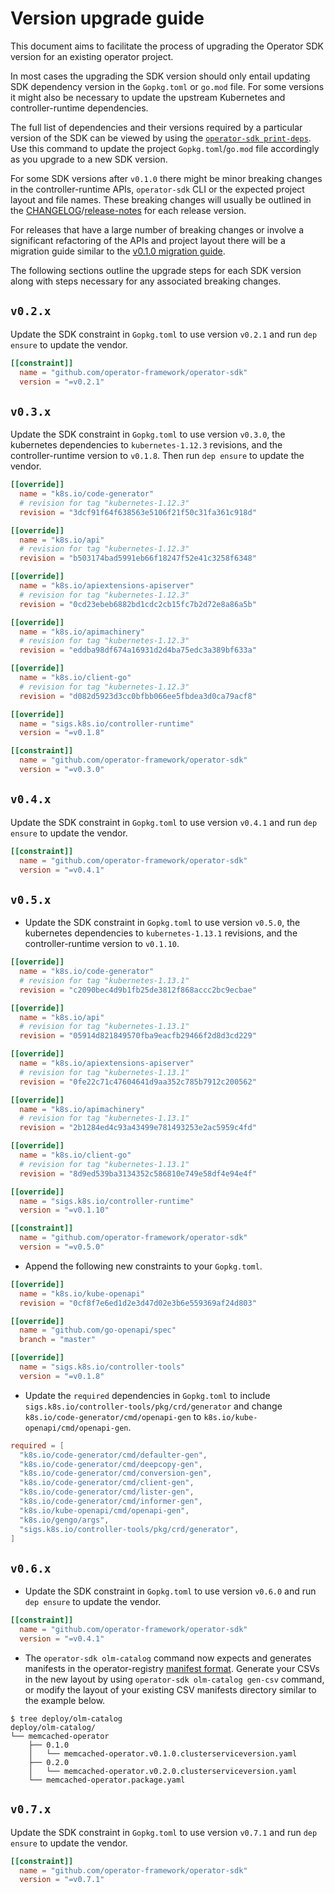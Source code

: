 # Version upgrade guide

This document aims to facilitate the process of upgrading the Operator SDK version for an existing operator project.

In most cases the upgrading the SDK version should only entail updating SDK dependency version in the `Gopkg.toml` or `go.mod` file.
For some versions it might also be necessary to update the upstream Kubernetes and controller-runtime dependencies.

The full list of dependencies and their versions required by a particular version of the SDK can be viewed by using the [`operator-sdk print-deps`][print-deps-cli]. Use this command to update the project `Gopkg.toml`/`go.mod` file accordingly as you upgrade to a new SDK version.


For some SDK versions after `v0.1.0` there might be minor breaking changes in the controller-runtime APIs, `operator-sdk` CLI or the expected project layout and file names. These breaking changes will usually be outlined in the [CHANGELOG][changelog]/[release-notes][release-notes] for each release version.

For releases that have a large number of breaking changes or involve a significant refactoring of the APIs and project layout there will be a migration guide similar to the [v0.1.0 migration guide][v0.1.0-migration-guide].

The following sections outline the upgrade steps for each SDK version along with steps necessary for any associated breaking changes.

## `v0.2.x`

Update the SDK constraint in `Gopkg.toml` to use version `v0.2.1` and run `dep ensure` to update the vendor.
```TOML
[[constraint]]
  name = "github.com/operator-framework/operator-sdk"
  version = "=v0.2.1"
```

## `v0.3.x`

Update the SDK constraint in `Gopkg.toml` to use version `v0.3.0`, the kubernetes dependencies to `kubernetes-1.12.3` revisions, and the controller-runtime version to `v0.1.8`. Then run `dep ensure` to update the vendor.
```TOML
[[override]]
  name = "k8s.io/code-generator"
  # revision for tag "kubernetes-1.12.3"
  revision = "3dcf91f64f638563e5106f21f50c31fa361c918d"

[[override]]
  name = "k8s.io/api"
  # revision for tag "kubernetes-1.12.3"
  revision = "b503174bad5991eb66f18247f52e41c3258f6348"

[[override]]
  name = "k8s.io/apiextensions-apiserver"
  # revision for tag "kubernetes-1.12.3"
  revision = "0cd23ebeb6882bd1cdc2cb15fc7b2d72e8a86a5b"

[[override]]
  name = "k8s.io/apimachinery"
  # revision for tag "kubernetes-1.12.3"
  revision = "eddba98df674a16931d2d4ba75edc3a389bf633a"

[[override]]
  name = "k8s.io/client-go"
  # revision for tag "kubernetes-1.12.3"
  revision = "d082d5923d3cc0bfbb066ee5fbdea3d0ca79acf8"

[[override]]
  name = "sigs.k8s.io/controller-runtime"
  version = "=v0.1.8"

[[constraint]]
  name = "github.com/operator-framework/operator-sdk"
  version = "=v0.3.0"
```

## `v0.4.x`

Update the SDK constraint in `Gopkg.toml` to use version `v0.4.1` and run `dep ensure` to update the vendor.
```TOML
[[constraint]]
  name = "github.com/operator-framework/operator-sdk"
  version = "=v0.4.1"
```

## `v0.5.x`

- Update the SDK constraint in `Gopkg.toml` to use version `v0.5.0`, the kubernetes dependencies to `kubernetes-1.13.1` revisions, and the controller-runtime version to `v0.1.10`.
```TOML
[[override]]
  name = "k8s.io/code-generator"
  # revision for tag "kubernetes-1.13.1"
  revision = "c2090bec4d9b1fb25de3812f868accc2bc9ecbae"

[[override]]
  name = "k8s.io/api"
  # revision for tag "kubernetes-1.13.1"
  revision = "05914d821849570fba9eacfb29466f2d8d3cd229"

[[override]]
  name = "k8s.io/apiextensions-apiserver"
  # revision for tag "kubernetes-1.13.1"
  revision = "0fe22c71c47604641d9aa352c785b7912c200562"

[[override]]
  name = "k8s.io/apimachinery"
  # revision for tag "kubernetes-1.13.1"
  revision = "2b1284ed4c93a43499e781493253e2ac5959c4fd"

[[override]]
  name = "k8s.io/client-go"
  # revision for tag "kubernetes-1.13.1"
  revision = "8d9ed539ba3134352c586810e749e58df4e94e4f"

[[override]]
  name = "sigs.k8s.io/controller-runtime"
  version = "=v0.1.10"

[[constraint]]
  name = "github.com/operator-framework/operator-sdk"
  version = "=v0.5.0"
```

- Append the following new constraints to your `Gopkg.toml`.
```TOML
[[override]]
  name = "k8s.io/kube-openapi"
  revision = "0cf8f7e6ed1d2e3d47d02e3b6e559369af24d803"

[[override]]
  name = "github.com/go-openapi/spec"
  branch = "master"

[[override]]
  name = "sigs.k8s.io/controller-tools"
  version = "=v0.1.8"
```

- Update the `required` dependencies in `Gopkg.toml` to include `sigs.k8s.io/controller-tools/pkg/crd/generator` and change `k8s.io/code-generator/cmd/openapi-gen` to `k8s.io/kube-openapi/cmd/openapi-gen`.
```TOML
required = [
  "k8s.io/code-generator/cmd/defaulter-gen",
  "k8s.io/code-generator/cmd/deepcopy-gen",
  "k8s.io/code-generator/cmd/conversion-gen",
  "k8s.io/code-generator/cmd/client-gen",
  "k8s.io/code-generator/cmd/lister-gen",
  "k8s.io/code-generator/cmd/informer-gen",
  "k8s.io/kube-openapi/cmd/openapi-gen",
  "k8s.io/gengo/args",
  "sigs.k8s.io/controller-tools/pkg/crd/generator",
]
```

## `v0.6.x`

- Update the SDK constraint in `Gopkg.toml` to use version `v0.6.0` and run `dep ensure` to update the vendor.
```TOML
[[constraint]]
  name = "github.com/operator-framework/operator-sdk"
  version = "=v0.4.1"
```

- The `operator-sdk olm-catalog` command now expects and generates manifests in the operator-registry [manifest format][manifest-format]. Generate your CSVs in the new layout by using `operator-sdk olm-catalog gen-csv` command, or modify the layout of your existing CSV manifests directory similar to the example below.
```console
$ tree deploy/olm-catalog
deploy/olm-catalog/
└── memcached-operator
    ├── 0.1.0
    │   └── memcached-operator.v0.1.0.clusterserviceversion.yaml
    ├── 0.2.0
    │   └── memcached-operator.v0.2.0.clusterserviceversion.yaml
    └── memcached-operator.package.yaml
```

## `v0.7.x`

Update the SDK constraint in `Gopkg.toml` to use version `v0.7.1` and run `dep ensure` to update the vendor.
```TOML
[[constraint]]
  name = "github.com/operator-framework/operator-sdk"
  version = "=v0.7.1"
```



[print-deps-cli]: ../sdk-cli-reference.md#print-deps
[changelog]: ../../CHANGELOG.md
[release-notes]: https://github.com/operator-framework/operator-sdk/releases
[v0.1.0-migration-guide]: ./v0.1.0-migration-guide.md
[manifest-format]: https://github.com/operator-framework/operator-registry#manifest-format